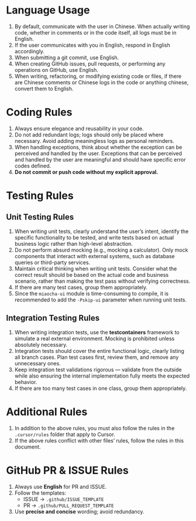 # Language Usage
1. By default, communicate with the user in Chinese. When actually writing code, whether in comments or in the code itself, all logs must be in English.
2. If the user communicates with you in English, respond in English accordingly.
3. When submitting a git commit, use English.
4. When creating GitHub issues, pull requests, or performing any operations on GitHub, use English.
5. When writing, refactoring, or modifying existing code or files, if there are Chinese comments or Chinese logs in the code or anything chinese, convert them to English.

# Coding Rules
1. Always ensure elegance and reusability in your code.
2. Do not add redundant logs; logs should only be placed where necessary. Avoid adding meaningless logs as personal reminders.
3. When handling exceptions, think about whether the exception can be perceived and handled by the user. Exceptions that can be perceived and handled by the user are meaningful and should have specific error codes defined.
4. **Do not commit or push code without my explicit approval.**

# Testing Rules
## Unit Testing Rules
1. When writing unit tests, clearly understand the user’s intent, identify the specific functionality to be tested, and write tests based on actual business logic rather than high-level abstraction.
2. Do not perform absurd mocking (e.g., mocking a calculator). Only mock components that interact with external systems, such as database queries or third-party services.
3. Maintain critical thinking when writing unit tests. Consider what the correct result should be based on the actual code and business scenario, rather than making the test pass without verifying correctness.
4. If there are many test cases, group them appropriately.
5. Since the `miaocha-ui` module is time-consuming to compile, it is recommended to add the `-Pskip-ui` parameter when running unit tests.

## Integration Testing Rules
1. When writing integration tests, use the **testcontainers** framework to simulate a real external environment. Mocking is prohibited unless absolutely necessary.
2. Integration tests should cover the entire functional logic, clearly listing all branch cases. Plan test cases first, review them, and remove any unnecessary ones.
3. Keep integration test validations rigorous — validate from the outside while also ensuring the internal implementation fully meets the expected behavior.
4. If there are too many test cases in one class, group them appropriately.

# Additional Rules
1. In addition to the above rules, you must also follow the rules in the `.cursor/rules` folder that apply to Cursor.
2. If the above rules conflict with other files’ rules, follow the rules in this document.

# GitHub PR & ISSUE Rules

1. Always use **English** for PR and ISSUE.
2. Follow the templates:
    - ISSUE → `.github/ISSUE_TEMPLATE`
    - PR → `.github/PULL_REQUEST_TEMPLATE`
3. Use **precise and concise** wording; avoid redundancy.
